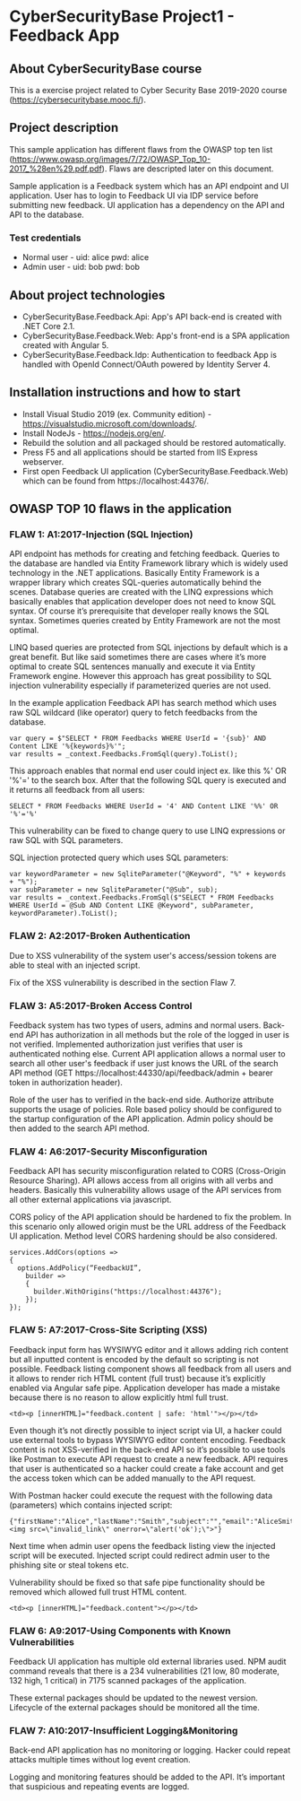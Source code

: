# CyberSecurityBase Project1 - Feedback App

## About CyberSecurityBase course

This is a exercise project related to Cyber Security Base 2019-2020 course (https://cybersecuritybase.mooc.fi/).

## Project description

This sample application has different flaws from the OWASP top ten list (https://www.owasp.org/images/7/72/OWASP_Top_10-2017_%28en%29.pdf.pdf). Flaws are descripted later on this document.

Sample application is a Feedback system which has an API endpoint and UI application. User has to login to Feedback UI via IDP service before submitting new feedback. UI application has a dependency on the API and API to the database.

### Test credentials

- Normal user - uid: alice pwd: alice
- Admin user - uid: bob pwd: bob

## About project technologies

- CyberSecurityBase.Feedback.Api: App's API back-end is created with .NET Core 2.1.
- CyberSecurityBase.Feedback.Web: App's front-end is a SPA application created with Angular 5.
- CyberSecurityBase.Feedback.Idp: Authentication to feedback App is handled with OpenId Connect/OAuth powered by Identity Server 4.

## Installation instructions and how to start

- Install Visual Studio 2019 (ex. Community edition) - https://visualstudio.microsoft.com/downloads/.
- Install NodeJs - https://nodejs.org/en/.
- Rebuild the solution and all packaged should be restored automatically.
- Press F5 and all applications should be started from IIS Express webserver.
- First open Feedback UI application (CyberSecurityBase.Feedback.Web) which can be found from https://localhost:44376/.

## OWASP TOP 10 flaws in the application

### FLAW 1: A1:2017-Injection (SQL Injection)

API endpoint has methods for creating and fetching feedback. Queries to the database are handled via Entity Framework library which is widely used technology in the .NET applications. Basically Entity Framework is a wrapper library which creates SQL-queries automatically behind the scenes. Database queries are created with the LINQ expressions which basically enables that application developer does not need to know SQL syntax. Of course it’s prerequisite that developer really knows the SQL syntax. Sometimes queries created by Entity Framework are not the most optimal.

LINQ based queries are protected from SQL injections by default which is a great benefit. But like said sometimes there are cases where it’s more optimal to create SQL sentences manually and execute it via Entity Framework engine. However this approach has great possibility to SQL injection vulnerability especially if parameterized queries are not used.

In the example application Feedback API has search method which uses raw SQL wildcard (like operator) query to fetch feedbacks from the database.

```
var query = $"SELECT * FROM Feedbacks WHERE UserId = '{sub}' AND Content LIKE '%{keywords}%'";
var results = _context.Feedbacks.FromSql(query).ToList();
```
This approach enables that normal end user could inject ex. like this %' OR '%'=' to the search box. After that the following SQL query is executed and it returns all feedback from all users:

```
SELECT * FROM Feedbacks WHERE UserId = '4' AND Content LIKE '%%' OR '%'='%'
```
This vulnerability can be fixed to change query to use LINQ expressions or raw SQL with SQL parameters.

SQL injection protected query which uses SQL parameters:

```
var keywordParameter = new SqliteParameter("@Keyword", "%" + keywords + "%");
var subParameter = new SqliteParameter("@Sub", sub);
var results = _context.Feedbacks.FromSql($"SELECT * FROM Feedbacks WHERE UserId = @Sub AND Content LIKE @Keyword", subParameter, keywordParameter).ToList();
```

### FLAW 2: A2:2017-Broken Authentication

Due to XSS vulnerability of the system user's access/session tokens are able to steal with an injected script.

Fix of the XSS vulnerability is described in the section Flaw 7.

### FLAW 3: A5:2017-Broken Access Control

Feedback system has two types of users, admins and normal users. Back-end API has authorization in all methods but the role of the logged in user is not verified. Implemented authorization just verifies that user is authenticated nothing else. Current API application allows a normal user to search all other user's feedback if user just knows the URL of the search API method (GET https://localhost:44330/api/feedback/admin + bearer token in authorization header).

Role of the user has to verified in the back-end side. Authorize attribute supports the usage of policies. Role based policy should be configured to the startup configuration of the API application. Admin policy should be then added to the search API method.

### FLAW 4: A6:2017-Security Misconfiguration

Feedback API has security misconfiguration related to CORS (Cross-Origin Resource Sharing). API allows access from all origins with all verbs and headers. Basically this vulnerability allows usage of the API services from all other external applications via javascript.

CORS policy of the API application should be hardened to fix the problem. In this scenario only allowed origin must be the URL address of the Feedback UI application. Method level CORS hardening should be also considered.

```
services.AddCors(options =>
{
  options.AddPolicy(“FeedbackUI”,
    builder =>
    {
      builder.WithOrigins("https://localhost:44376");
    });
});
```

### FLAW 5: A7:2017-Cross-Site Scripting (XSS)

Feedback input form has WYSIWYG editor and it allows adding rich content but all inputted content is encoded by the default so scripting is not possible. Feedback listing component shows all feedback from all users and it allows to render rich HTML content (full trust) because it’s explicitly enabled via Angular safe pipe. Application developer has made a mistake because there is no reason to allow explicitly html full trust.

```
<td><p [innerHTML]="feedback.content | safe: 'html'"></p></td>
```

Even though it’s not directly possible to inject script via UI, a hacker could use external tools to bypass WYSIWYG editor content encoding. Feedback content is not XSS-verified in the back-end API so it’s possible to use tools like Postman to execute API request to create a new feedback. API requires that user is authenticated so a hacker could create a fake account and get the access token which can be added manually to the API request.

With Postman hacker could execute the request with the following data (parameters) which contains injected script:

```
{"firstName":"Alice","lastName":"Smith","subject":"","email":"AliceSmith@email.com","content":"<img src=\"invalid_link\" onerror=\"alert('ok');\">"}
```

Next time when admin user opens the feedback listing view the injected script will be executed. Injected script could redirect admin user to the phishing site or steal tokens etc.

Vulnerability should be fixed so that safe pipe functionality should be removed which allowed full trust HTML content.

```
<td><p [innerHTML]="feedback.content"></p></td>
```

### FLAW 6: A9:2017-Using Components with Known Vulnerabilities

Feedback UI application has multiple old external libraries used. NPM audit command reveals that there is a 234 vulnerabilities (21 low, 80 moderate, 132 high, 1 critical) in 7175 scanned packages of the application.

These external packages should be updated to the newest version. Lifecycle of the external packages should be monitored all the time.

### FLAW 7: A10:2017-Insufficient Logging&Monitoring

Back-end API application has no monitoring or logging. Hacker could repeat attacks multiple times without log event creation.

Logging and monitoring features should be added to the API. It’s important that suspicious and repeating events are logged.
